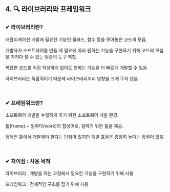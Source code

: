 ## 4. 🔍 라이브러리와 프레임워크

### ✔ 라이브러리란?

애플리케이션 개발에 필요한 기능인 클래스, 함수 등을 모아놓은 코드의 모음.

개발자가 소프트웨어를 만들 때 필요에 따라 원하는 기능을 구현하기 위해 코드의 모음을 가져다 쓸 수 있는 일종의 도구 역할.

복잡한 코드를 직접 작성하지 않아도 원하는 기능을 더 빠르게 개발할 수 있음.

라이브러리는 독립적이기 때문에 라이브러리끼리 영향을 크게 주지 않음.

<br>

### ✔ 프레임워크란?

소프트웨어 개발을 수월하게 하기 위한 소프트웨어 개발 환경.

틀(frame) + 일하다(work)의 합성어로, 일하기 위한 틀을 제공.

정해진 틀에서 개발해야 한다는 단점이 있지만 개발 효율은 굉장히 높다는 장점이 있음.

<br>
 
### ✔ 차이점 : 사용 목적

라이브러리 : 개발을 하는 과정에서 필요한 기능을 구현하기 위해 사용

프레임워크 : 전체적인 구조를 잡기 위해 사용

